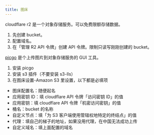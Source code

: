 ```yaml
---
title: 图床
---
```



cloudflare r2 是一个对象存储服务。可以免费限额存储数据。

1. 先创建 bucket。
2. 配置域名。
3. 在「管理 R2 API 令牌」创建 API 令牌。限制只读写刚刚创建的 bucket。

[picgo](https://github.com/Molunerfinn/PicGo) 是个上传图片到对象存储服务的 GUI 工具。

1. 安装 picgo
2. 安装 s3 插件（不要安装 s3-lls）
3. 在图床设置-Amazon S3 里设置，以下都是必填项
  - 图床配置名：随便起名
  - 应用密钥 ID：填 cloudflare API 令牌「访问密钥 ID」的值
  - 应用密钥：填 cloudflare API 令牌「机密访问密钥」的值
  - 桶名：bucket 的名称
  - 自定义节点：填「为 S3 客户端使用管辖权地特定的终结点」的值
  - 代理：填自己的梯子的地址，如果没用代理，在中国无法成功上传
  - 自定义域名：填上面配置的域名
